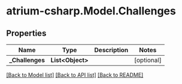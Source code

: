 # atrium-csharp.Model.Challenges
## Properties

Name | Type | Description | Notes
------------ | ------------- | ------------- | -------------
**_Challenges** | **List&lt;Object&gt;** |  | [optional] 

[[Back to Model list]](../README.md#documentation-for-models) [[Back to API list]](../README.md#documentation-for-api-endpoints) [[Back to README]](../README.md)

